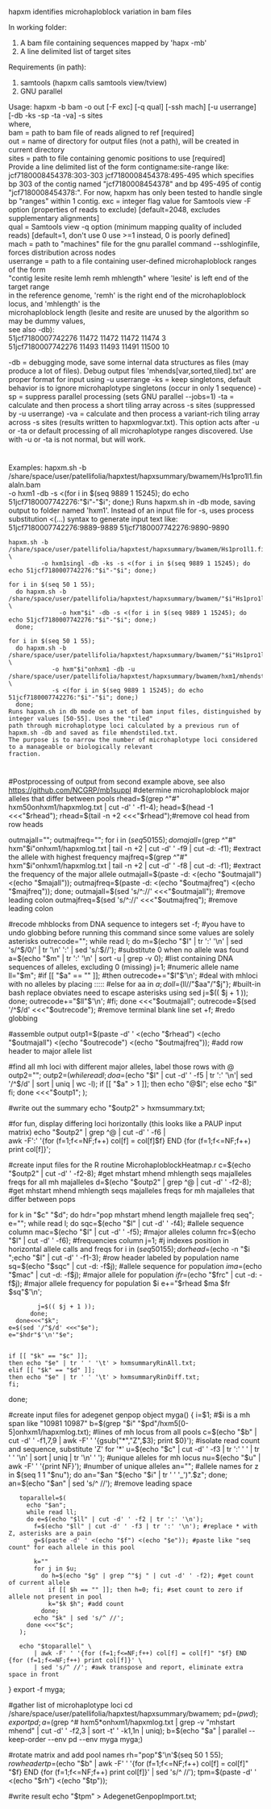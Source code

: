 hapxm identifies microhaploblock variation in bam files

In working folder:
1) A bam file containing sequences mapped by 'hapx -mb'
2) A line delimited list of target sites

Requirements (in path):
1) samtools (hapxm calls samtools view/tview)
2) GNU parallel

Usage: hapxm -b bam -o out [-F exc] [-q qual] [-ssh mach] [-u userrange] [-db -ks -sp -ta -va] -s sites   
where,   
bam = path to bam file of reads aligned to ref [required]   
out = name of directory for output files (not a path), will be created in current directory   
sites = path to file containing genomic positions to use [required]   
     Provide a line delimited list of the form contigname:site-range like: 
         jcf7180008454378:303-303 
         jcf7180008454378:495-495 
     which specifies bp 303 of the contig named "jcf7180008454378" and bp 495-495 of contig "jcf7180008454378:". 
     For now, hapxm has only been tested to handle single bp "ranges" within 1 contig. 
exc = integer flag value for Samtools view -F option (properties of reads to exclude) [default=2048, excludes supplementary alignments]   
qual = Samtools view -q option (minimum mapping quality of included reads) [default=1, don't use 0 use >=1 instead, 0 is poorly defined]   
mach = path to "machines" file for the gnu parallel command --sshloginfile, forces distribution across nodes   
userrange = path to a file containing user-defined microhaploblock ranges of the form   
     "contig lesite resite lemh remh mhlength" where 'lesite' is left end of the target range   
     in the reference genome, 'remh' is the right end of the microhaploblock locus, and 'mhlength' is the   
     microhaploblock length (lesite and resite are unused by the algorithm so may be dummy values,   
     see also -db):   
         51jcf7180007742276 11472 11472 11472 11474 3   
         51jcf7180007742276 11493 11493 11491 11500 10   

-db = debugging mode, save some internal data structures as files (may produce a lot of files).
     Debug output files 'mhends[var,sorted,tiled].txt' are proper format for input using -u userrange
-ks = keep singletons, default behavior is to ignore microhaplotype singletons (occur in only 1 sequence)
-sp = suppress parallel processing (sets GNU parallel --jobs=1)
-ta = calculate and then process a short tiling array across -s sites (suppressed by -u userrange)
-va = calculate and then process a variant-rich tiling array across -s sites (results written to hapxmlogvar.txt). This
     option acts after -u or -ta or default processing of all microhaplotype ranges discovered. Use with -u or -ta is
     not normal, but will work.
#  
Examples:
    hapxm.sh -b /share/space/user/patellifolia/hapxtest/hapxsummary/bwamem/Hs1pro1l1.finalaln.bam \
             -o hxm1 -db -s <(for i in $(seq 9889 1 15245); do echo 51jcf7180007742276:"$i"-"$i"; done;)
	Runs hapxm.sh in -db mode, saving output to folder named 'hxm1'. Instead of an input file for -s, uses
	process substitution <(...) syntax to generate input text like:
		 51jcf7180007742276:9889-9889
		 51jcf7180007742276:9890-9890
	
    hapxm.sh -b /share/space/user/patellifolia/hapxtest/hapxsummary/bwamem/Hs1pro1l1.finalaln.bam \
             -o hxm1singl -db -ks -s <(for i in $(seq 9889 1 15245); do echo 51jcf7180007742276:"$i"-"$i"; done;)

    for i in $(seq 50 1 55);
      do hapxm.sh -b /share/space/user/patellifolia/hapxtest/hapxsummary/bwamem/"$i"Hs1pro1l1.finalaln.bam.TMP \
                  -o hxm"$i" -db -s <(for i in $(seq 9889 1 15245); do echo 51jcf7180007742276:"$i"-"$i"; done;)
      done;

    for i in $(seq 50 1 55);
      do hapxm.sh -b /share/space/user/patellifolia/hapxtest/hapxsummary/bwamem/"$i"Hs1pro1l1.finalaln.bam.TMP \
                -o hxm"$i"onhxm1 -db -u /share/space/user/patellifolia/hapxtest/hapxsummary/bwamem/hxm1/mhendstiled.txt \
                -s <(for i in $(seq 9889 1 15245); do echo 51jcf7180007742276:"$i"-"$i"; done;)
      done;
	Runs hapxm.sh in db mode on a set of bam input files, distinguished by integer values [50-55]. Uses the "tiled"
	path through microhaplotype loci calculated by a previous run of hapxm.sh -db and saved as file mhendstiled.txt.
	The purpose is to narrow the number of microhaplotype loci considered to a manageable or biologically relevant
	fraction.
#  

#Postprocessing of output from second example above, see also https://github.com/NCGRP/mb1suppl
#determine microhaploblock major alleles that differ between pools
rhead=$(grep ^"#" hxm50onhxm1/hapxmlog.txt | cut -d' ' -f1-4);
head=$(head -1 <<<"$rhead");
rhead=$(tail -n +2 <<<"$rhead");#remove col head from row heads

outmajall="";
outmajfreq="";
for i in $(seq 50 1 55);
  do majall=$(grep ^"#" hxm"$i"onhxm1/hapxmlog.txt | tail -n +2 | cut -d' ' -f9 | cut -d: -f1); #extract the allele with highest frequency
    majfreq=$(grep ^"#" hxm"$i"onhxm1/hapxmlog.txt | tail -n +2 | cut -d' ' -f8 | cut -d: -f1); #extract the frequency of the major allele
    outmajall=$(paste -d: <(echo "$outmajall") <(echo "$majall"));
    outmajfreq=$(paste -d: <(echo "$outmajfreq") <(echo "$majfreq"));
  done;
outmajall=$(sed 's/^://' <<<"$outmajall"); #remove leading colon
outmajfreq=$(sed 's/^://' <<<"$outmajfreq"); #remove leading colon

#recode mhblocks from DNA sequence to integers
set -f; #you have to undo globbing before running this command since some values are solely asterisks
outrecode="";
while read l;
do m=$(echo "$l" | tr ':' '\n' | sed 's/^$/0/' | tr '\n' ':' | sed 's/:$//'); #substitute 0 when no allele was found
  a=$(echo "$m" | tr ':' '\n' | sort -u | grep -v 0); #list containing DNA sequences of alleles, excluding 0 (missing)
  j=1; #numeric allele name
  ll="$m";
  #if [[ "$a" == "" ]];
  #then outrecode+="$l"$'\n'; #deal with mhloci with no alleles by placing :::::
  #else
    for aa in $a; 
      do ll=${ll//"$aa"/"$j"}; #built-in bash replace obviates need to escape asterisks using sed
        j=$(( $j + 1 ));
      done;
     outrecode+="$ll"$'\n';
  #fi;
done <<<"$outmajall";
outrecode=$(sed '/^$/d' <<<"$outrecode"); #remove terminal blank line
set +f; #redo globbing


#assemble output
outp1=$(paste -d' ' <(echo "$rhead") <(echo "$outmajall") <(echo "$outrecode") <(echo "$outmajfreq")); #add row header to major allele list

#find all mh loci with different major alleles, label those rows with @
outp2="";
outp2=$(while read l;
do a=$(echo "$l" | cut -d' ' -f5 | tr ':' '\n'| sed '/^$/d' | sort | uniq | wc -l);
  if [[ "$a" > 1 ]];
  then echo "@$l";
  else echo "$l"
  fi;
done <<<"$outp1";
);

#write out the summary
echo "$outp2" > hxmsummary.txt;

#for fun, display differing loci horizontally (this looks like a PAUP input matrix)
echo "$outp2" | grep ^@ | cut -d' ' -f6 | \
    awk -F':' '{for (f=1;f<=NF;f++) col[f] = col[f]$f} END {for (f=1;f<=NF;f++) print col[f]}';



#create input files for the R routine MicrohaploblockHeatmap.r
c=$(echo "$outp2" | cut -d' ' -f2-8); #get mhstart mhend mhlength seqs majalleles freqs for all mh majalleles
d=$(echo "$outp2" | grep ^@ | cut -d' ' -f2-8); #get mhstart mhend mhlength seqs majalleles freqs for mh majalleles that differ between pops

for k in "$c" "$d";
  do hdr="pop mhstart mhend length majallele freq seq";
    e="";
    while read l;
      do sqc=$(echo "$l" | cut -d' ' -f4); #allele sequence column
        mac=$(echo "$l" | cut -d' ' -f5); #major alleles column
        frc=$(echo "$l" | cut -d' ' -f6); #frequencies column
        j=1; #j indexes position in horizontal allele calls and freqs
        for i in $(seq 50 1 55);
          do rhead=$(echo -n "$i ";echo "$l" | cut -d' ' -f1-3); #row header labeled by population name
            sq=$(echo "$sqc" | cut -d: -f$j); #allele sequence for population $i
            ma=$(echo "$mac" | cut -d: -f$j); #major allele for population $i
            fr=$(echo "$frc" | cut -d: -f$j); #major allele frequency for population $i
            e+="$rhead $ma $fr $sq"$'\n';
    
            j=$(( $j + 1 ));
          done;
      done<<<"$k";
    e=$(sed '/^$/d' <<<"$e");
    e="$hdr"$'\n'"$e";
    
    
    if [[ "$k" == "$c" ]];
    then echo "$e" | tr ' ' '\t' > hxmsummaryRinAll.txt;
    elif [[ "$k" == "$d" ]]; 
    then echo "$e" | tr ' ' '\t' > hxmsummaryRinDiff.txt;
    fi;
  done;
  

#create input files for adegenet genpop object
myga() {
       i=$1; #$i is a mh span like "10981 10987"
       b=$(grep "$i" "$pd"/hxm5[0-5]onhxm1/hapxmlog.txt); #lines of mh locus from all pools
       c=$(echo "$b" | cut -d' ' -f1,7,9 | awk -F' ' '{gsub("*","Z",$3); print $0}'); #isolate read count and sequence, substitute 'Z' for '*'
       u=$(echo "$c" | cut -d' ' -f3 | tr ':' ' ' | tr ' ' '\n' | sort | uniq | tr '\n' ' '); #unique alleles for mh locus
       nu=$(echo "$u" | awk -F' ' '{print NF}'); #number of unique alleles
       an=""; #allele names
       for z in $(seq 1 1 "$nu");
         do an="$an "$(echo "$i" | tr ' ' '_')".$z";
         done;
       an=$(echo "$an" | sed 's/^ //'); #remove leading space
       
       toparallel=$(
         echo "$an";
         while read ll;
         do e=$(echo "$ll" | cut -d' ' -f2 | tr ':' '\n');
           f=$(echo "$ll" | cut -d' ' -f3 | tr ':' '\n'); #replace * with Z, asterisks are a pain
           g=$(paste -d' ' <(echo "$f") <(echo "$e")); #paste like "seq count" for each allele in this pool

           k=""
           for j in $u;
             do h=$(echo "$g" | grep ^"$j " | cut -d' ' -f2); #get count of current allele
               if [[ $h == "" ]]; then h=0; fi; #set count to zero if allele not present in pool
               k="$k $h"; #add count
             done;
           echo "$k" | sed 's/^ //';
         done <<<"$c";
       );

       echo "$toparallel" \
           | awk -F' ' '{for (f=1;f<=NF;f++) col[f] = col[f]" "$f} END {for (f=1;f<=NF;f++) print col[f]}' \
           | sed 's/^ //'; #awk transpose and report, eliminate extra space in front
 
}
export -f myga;

#gather list of microhaplotype loci
cd /share/space/user/patellifolia/hapxtest/hapxsummary/bwamem;
pd=$(pwd); export pd;
a=$(grep ^# hxm5*onhxm1/hapxmlog.txt | grep -v "mhstart mhend" | cut -d' ' -f2,3 | sort -t' ' -k1,1n | uniq);
b=$(echo "$a" | parallel --keep-order --env pd --env myga myga;)

#rotate matrix and add pool names
rh="pop"$'\n'$(seq 50 1 55); $row header
tp=$(echo "$b" | awk -F' ' '{for (f=1;f<=NF;f++) col[f] = col[f]" "$f} END {for (f=1;f<=NF;f++) print col[f]}' | sed 's/^ //');
tpm=$(paste -d' ' <(echo "$rh") <(echo "$tp"));

#write result
echo "$tpm" > AdegenetGenpopImport.txt;
